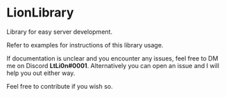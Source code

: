 # LionLibrary
Library for easy server development.

Refer to examples for instructions of this library usage.

If documentation is unclear and you encounter any issues, feel free to DM me on Discord **LtLi0n#0001**.
Alternatively you can open an issue and I will help you out either way.

Feel free to contribute if you wish so.

